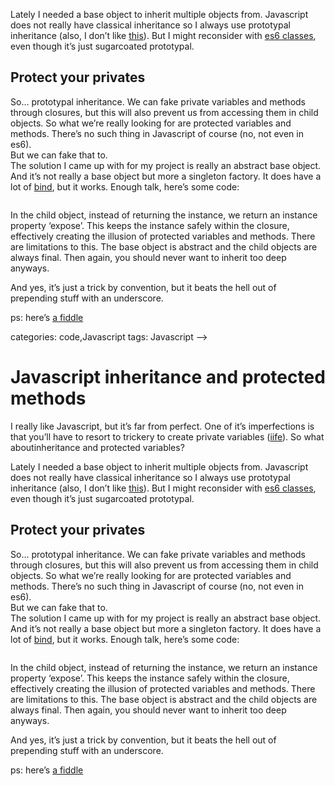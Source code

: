 <!--
  id: 2764
  date: 2015-02-19T19:14:01
  modified: 2016-12-07T10:10:08
  slug: javascript-inheritance-protected-methods
  type: post
  excerpt: <p>I really like Javascript, but it&#8217;s far from perfect. One of it&#8217;s imperfections is that you&#8217;ll have to resort to trickery to create private variables (iife). So what aboutinheritance and protected variables?</p> 
  content: <p>I really like Javascript, but it&#8217;s far from perfect. One of it&#8217;s imperfections is that you&#8217;ll have to resort to trickery to create private variables (<a href="https://www.google.com/?gws_rd=ssl#q=iife" target="_blank">iife</a>). So what aboutinheritance and protected variables?</p> <p><!--more--></p> <p>Lately I needed a base object to inherit multiple objects from. Javascript does not really have classical inheritance so I always use prototypal inheritance (also, I don&#8217;t like <a href="https://developer.mozilla.org/en-US/docs/Web/JavaScript/Reference/Operators/this" target="_blank">this</a>). But I might reconsider with <a href="https://babeljs.io/docs/learn-es6/#classes" target="_blank">es6 classes</a>, even though it&#8217;s just sugarcoated prototypal.</p> <h2>Protect your privates</h2> <p>So&#8230; prototypal inheritance. We can fake private variables and methods through closures, but this will also prevent us from accessing them in child objects. So what we&#8217;re really looking for are protected variables and methods. There&#8217;s no such thing in Javascript of course (no, not even in es6).<br /> But we can fake that to.<br /> The solution I came up with for my project is really an abstract base object. And it&#8217;s not really a base object but more a singleton factory. It does have a lot of <a href="https://developer.mozilla.org/en-US/docs/Web/JavaScript/Reference/Global_Objects/Function/bind" target="_blank">bind</a>, but it works. Enough talk, here&#8217;s some code:</p> <pre><code data-language="javascript" data-src="https://gist.githubusercontent.com/Sjeiti/efeb5c03f599f5fd15e9/raw/3537072afe6eac1d73d1af8b20ec5483fccaeabe/protectedInheritance.js"></code></pre> <p>In the child object, instead of returning the instance, we return an instance property &#8216;expose&#8217;. This keeps the instance safely within the closure, effectively creating the illusion of protected variables and methods. There are limitations to this. The base object is abstract and the child objects are always final. Then again, you should never want to inherit too deep anyways.</p> <p>And yes, it&#8217;s just a trick by convention, but it beats the hell out of prepending stuff with an underscore.</p> <p>ps: here&#8217;s <a href="http://jsfiddle.net/Sjeiti/nd2oc2ak/" target="_blank">a fiddle</a></p> 
  categories: code,Javascript
  tags: Javascript
-->

# Javascript inheritance and protected methods

<p>I really like Javascript, but it&#8217;s far from perfect. One of it&#8217;s imperfections is that you&#8217;ll have to resort to trickery to create private variables (<a href="https://www.google.com/?gws_rd=ssl#q=iife" target="_blank">iife</a>). So what aboutinheritance and protected variables?</p>
<p><!--more--></p>
<p>Lately I needed a base object to inherit multiple objects from. Javascript does not really have classical inheritance so I always use prototypal inheritance (also, I don&#8217;t like <a href="https://developer.mozilla.org/en-US/docs/Web/JavaScript/Reference/Operators/this" target="_blank">this</a>). But I might reconsider with <a href="https://babeljs.io/docs/learn-es6/#classes" target="_blank">es6 classes</a>, even though it&#8217;s just sugarcoated prototypal.</p>
<h2>Protect your privates</h2>
<p>So&#8230; prototypal inheritance. We can fake private variables and methods through closures, but this will also prevent us from accessing them in child objects. So what we&#8217;re really looking for are protected variables and methods. There&#8217;s no such thing in Javascript of course (no, not even in es6).<br />
But we can fake that to.<br />
The solution I came up with for my project is really an abstract base object. And it&#8217;s not really a base object but more a singleton factory. It does have a lot of <a href="https://developer.mozilla.org/en-US/docs/Web/JavaScript/Reference/Global_Objects/Function/bind" target="_blank">bind</a>, but it works. Enough talk, here&#8217;s some code:</p>
<pre><code data-language="javascript" data-src="https://gist.githubusercontent.com/Sjeiti/efeb5c03f599f5fd15e9/raw/3537072afe6eac1d73d1af8b20ec5483fccaeabe/protectedInheritance.js"></code></pre>
<p>In the child object, instead of returning the instance, we return an instance property &#8216;expose&#8217;. This keeps the instance safely within the closure, effectively creating the illusion of protected variables and methods. There are limitations to this. The base object is abstract and the child objects are always final. Then again, you should never want to inherit too deep anyways.</p>
<p>And yes, it&#8217;s just a trick by convention, but it beats the hell out of prepending stuff with an underscore.</p>
<p>ps: here&#8217;s <a href="http://jsfiddle.net/Sjeiti/nd2oc2ak/" target="_blank">a fiddle</a></p>

